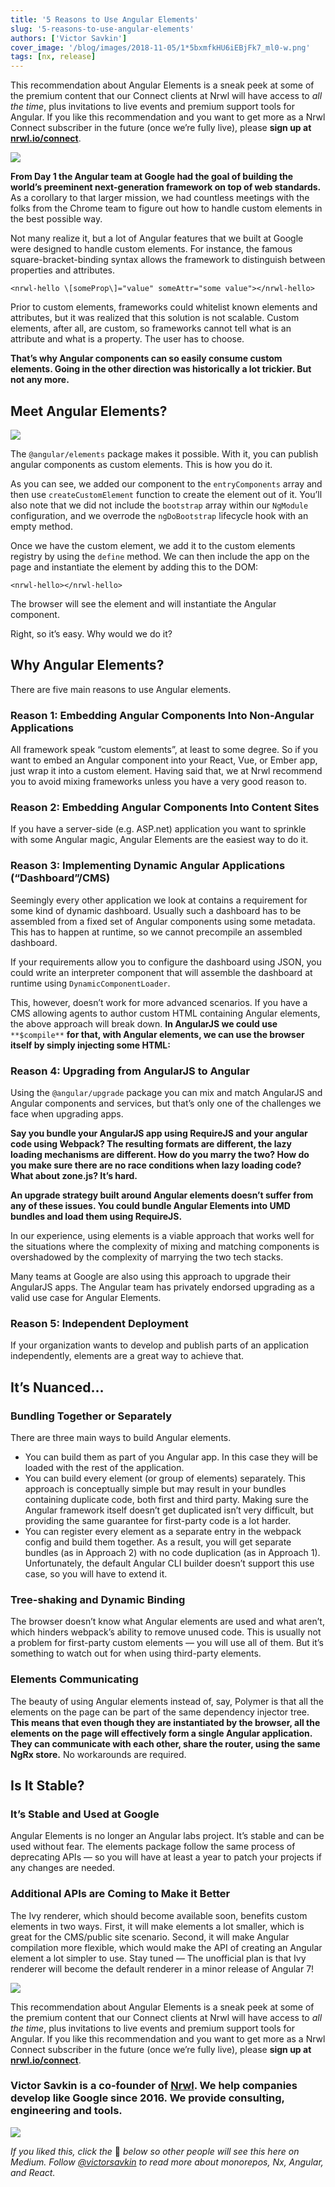 ```yaml
---
title: '5 Reasons to Use Angular Elements'
slug: '5-reasons-to-use-angular-elements'
authors: ['Victor Savkin']
cover_image: '/blog/images/2018-11-05/1*5bxmfkHU6iEBjFk7_ml0-w.png'
tags: [nx, release]
---
```


This recommendation about Angular Elements is a sneak peek at some of the premium content that our Connect clients at Nrwl will have access to _all the time_, plus invitations to live events and premium support tools for Angular. If you like this recommendation and you want to get more as a Nrwl Connect subscriber in the future (once we’re fully live), please **sign up at** [**nrwl.io/connect**](https://nrwl.io/connect).

![](/blog/images/2018-11-05/1*3KcN8XEiOGRurVItKG2Eiw.avif)

**From Day 1 the Angular team at Google had the goal of building the world’s preeminent next-generation framework on top of web standards.** As a corollary to that larger mission, we had countless meetings with the folks from the Chrome team to figure out how to handle custom elements in the best possible way.

Not many realize it, but a lot of Angular features that we built at Google were designed to handle custom elements. For instance, the famous square-bracket-binding syntax allows the framework to distinguish between properties and attributes.

```
<nrwl-hello \[someProp\]="value" someAttr="some value"></nrwl-hello>
```

Prior to custom elements, frameworks could whitelist known elements and attributes, but it was realized that this solution is not scalable. Custom elements, after all, are custom, so frameworks cannot tell what is an attribute and what is a property. The user has to choose.

**That’s why Angular components can so easily consume custom elements. Going in the other direction was historically a lot trickier. But not any more.**

## Meet Angular Elements?

![](/blog/images/2018-11-05/1*1Dx9Yl54R7EZ0Cr4w6TxlA.avif)

The `@angular/elements` package makes it possible. With it, you can publish angular components as custom elements. This is how you do it.

As you can see, we added our component to the `entryComponents` array and then use `createCustomElement` function to create the element out of it. You’ll also note that we did not include the `bootstrap` array within our `NgModule` configuration, and we overrode the `ngDoBootstrap` lifecycle hook with an empty method.

Once we have the custom element, we add it to the custom elements registry by using the `define` method. We can then include the app on the page and instantiate the element by adding this to the DOM:

```
<nrwl-hello></nrwl-hello>
```

The browser will see the element and will instantiate the Angular component.

Right, so it’s easy. Why would we do it?

## Why Angular Elements?

There are five main reasons to use Angular elements.

### Reason 1: Embedding Angular Components Into Non-Angular Applications

All framework speak “custom elements”, at least to some degree. So if you want to embed an Angular component into your React, Vue, or Ember app, just wrap it into a custom element. Having said that, we at Nrwl recommend you to avoid mixing frameworks unless you have a very good reason to.

### Reason 2: Embedding Angular Components Into Content Sites

If you have a server-side (e.g. ASP.net) application you want to sprinkle with some Angular magic, Angular Elements are the easiest way to do it.

### Reason 3: Implementing Dynamic Angular Applications (“Dashboard”/CMS)

Seemingly every other application we look at contains a requirement for some kind of dynamic dashboard. Usually such a dashboard has to be assembled from a fixed set of Angular components using some metadata. This has to happen at runtime, so we cannot precompile an assembled dashboard.

If your requirements allow you to configure the dashboard using JSON, you could write an interpreter component that will assemble the dashboard at runtime using `DynamicComponentLoader`.

This, however, doesn’t work for more advanced scenarios. If you have a CMS allowing agents to author custom HTML containing Angular elements, the above approach will break down. **In AngularJS we could use** `**$compile**` **for that, with Angular elements, we can use the browser itself by simply injecting some HTML:**

### Reason 4: Upgrading from AngularJS to Angular

Using the `@angular/upgrade` package you can mix and match AngularJS and Angular components and services, but that’s only one of the challenges we face when upgrading apps.

**Say you bundle your AngularJS app using RequireJS and your angular code using Webpack? The resulting formats are different, the lazy loading mechanisms are different. How do you marry the two? How do you make sure there are no race conditions when lazy loading code? What about zone.js? It’s hard.**

**An upgrade strategy built around Angular elements doesn’t suffer from any of these issues. You could bundle Angular Elements into UMD bundles and load them using RequireJS.**

In our experience, using elements is a viable approach that works well for the situations where the complexity of mixing and matching components is overshadowed by the complexity of marrying the two tech stacks.

Many teams at Google are also using this approach to upgrade their AngularJS apps. The Angular team has privately endorsed upgrading as a valid use case for Angular Elements.

### Reason 5: Independent Deployment

If your organization wants to develop and publish parts of an application independently, elements are a great way to achieve that.

## It’s Nuanced…

### Bundling Together or Separately

There are three main ways to build Angular elements.

- You can build them as part of you Angular app. In this case they will be loaded with the rest of the application.
- You can build every element (or group of elements) separately. This approach is conceptually simple but may result in your bundles containing duplicate code, both first and third party. Making sure the Angular framework itself doesn’t get duplicated isn’t very difficult, but providing the same guarantee for first-party code is a lot harder.
- You can register every element as a separate entry in the webpack config and build them together. As a result, you will get separate bundles (as in Approach 2) with no code duplication (as in Approach 1). Unfortunately, the default Angular CLI builder doesn’t support this use case, so you will have to extend it.

### Tree-shaking and Dynamic Binding

The browser doesn’t know what Angular elements are used and what aren’t, which hinders webpack’s ability to remove unused code. This is usually not a problem for first-party custom elements — you will use all of them. But it’s something to watch out for when using third-party elements.

### Elements Communicating

The beauty of using Angular elements instead of, say, Polymer is that all the elements on the page can be part of the same dependency injector tree. **This means that even though they are instantiated by the browser, all the elements on the page will effectively form a single Angular application. They can communicate with each other, share the router, using the same NgRx store.** No workarounds are required.

## Is It Stable?

### It’s Stable and Used at Google

Angular Elements is no longer an Angular labs project. It’s stable and can be used without fear. The elements package follow the same process of deprecating APIs — so you will have at least a year to patch your projects if any changes are needed.

### Additional APIs are Coming to Make it Better

The Ivy renderer, which should become available soon, benefits custom elements in two ways. First, it will make elements a lot smaller, which is great for the CMS/public site scenario. Second, it will make Angular compilation more flexible, which would make the API of creating an Angular element a lot simpler to use. Stay tuned — The unofficial plan is that Ivy renderer will become the default renderer in a minor release of Angular 7!

![](/blog/images/2018-11-05/1*3KcN8XEiOGRurVItKG2Eiw.avif)

This recommendation about Angular Elements is a sneak peek at some of the premium content that our Connect clients at Nrwl will have access to _all the time_, plus invitations to live events and premium support tools for Angular. If you like this recommendation and you want to get more as a Nrwl Connect subscriber in the future (once we’re fully live), please **sign up at** [**nrwl.io/connect**](https://blog.nrwl.io/r/?url=https%3A%2F%2Fnrwl.io%2Fconnect).

### Victor Savkin is a co-founder of [Nrwl](https://nrwl.io). We help companies develop like Google since 2016. We provide consulting, engineering and tools.

![](/blog/images/2018-11-05/0*4HpWdaQEPIQr1EDw.avif)

_If you liked this, click the_ 👏 _below so other people will see this here on Medium. Follow_ [_@victorsavkin_](http://twitter.com/victorsavkin) _to read more about monorepos, Nx, Angular, and React._
